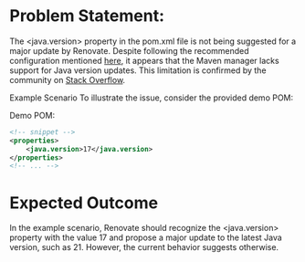 # Problem Statement:

The <java.version> property in the pom.xml file is not being suggested for a major update by Renovate. Despite following the recommended configuration mentioned [here](https://docs.renovatebot.com/java/#maven), it appears that the Maven manager lacks support for Java version updates. This limitation is confirmed by the community on [Stack Overflow](https://stackoverflow.com/questions/78067595/how-to-get-renovate-to-update-the-java-version-in-my-pom-xml/78076990).

Example Scenario
To illustrate the issue, consider the provided demo POM:

Demo POM:

```xml
<!-- snippet -->
<properties>
    <java.version>17</java.version>
</properties>
<!-- ... -->
```

# Expected Outcome  

In the example scenario, Renovate should recognize the <java.version> property with the value 17 and propose a major update to the latest Java version, such as 21. However, the current behavior suggests otherwise.
